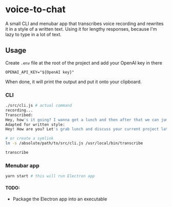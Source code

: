 # voice-to-chat

A small CLI and menubar app that transcribes voice recording and rewrites it in a style of a written text. Using it for lengthy responses, because I'm lazy to type in a lot of text.

## Usage

Create `.env` file at the root of the project and add your OpenAI key in there

```
OPENAI_API_KEY="${OpenAI key}"
```

When done, it will print the output and put it onto your clipboard.

### CLI

```bash
./src/cli.js # actual command
recording...
Transcribed:
Hey, how's it going? I wanna get a lunch and then after that we can jump on a call and discuss whatever you're working on.
Adapted for written style:
Hey! How are you? Let's grab lunch and discuss your current project later on a call.
```

```bash
# or create a symlink
ln -s /absolute/path/to/src/cli.js /usr/local/bin/transcribe

transcribe
```

### Menubar app

```bash
yarn start # this will run Electron app
```

#### TODO:

- Package the Electron app into an executable
